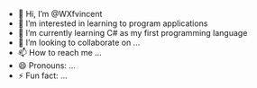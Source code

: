 - 👋 Hi, I’m @WXfvincent
- 👀 I’m interested in learning to program applications
- 🌱 I’m currently learning C# as my first programming language
- 💞️ I’m looking to collaborate on ...
- 📫 How to reach me ...
- 😄 Pronouns: ...
- ⚡ Fun fact: ...

<!---
WXfvincent/WXfvincent is a ✨ special ✨ repository because its `README.md` (this file) appears on your GitHub profile.
You can click the Preview link to take a look at your changes.
--->
